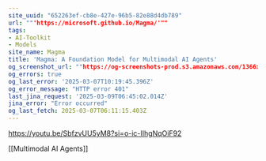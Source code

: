 ```yaml
---
site_uuid: "652263ef-cb8e-427e-96b5-82e88d4db789"
url: ""'https://microsoft.github.io/Magma/'""
tags:
- AI-Toolkit
- Models
site_name: Magma
title: 'Magma: A Foundation Model for Multimodal AI Agents'
og_screenshot_url: ""https://og-screenshots-prod.s3.amazonaws.com/1366x768/80/false/ca8023dd3c55bdc930006a714012248b504e4b59745d744e41232c1debdc06af.jpeg""
og_errors: true
og_last_error: '2025-03-07T10:19:45.396Z'
og_error_message: "HTTP error 401"
last_jina_request: '2025-03-09T06:45:02.014Z'
jina_error: "Error occurred"
og_last_fetch: 2025-03-07T06:11:15.403Z
---
```


https://youtu.be/SbfzvUU5yM8?si=o-ic-IIhgNqOiF92

[[Multimodal AI Agents]]

